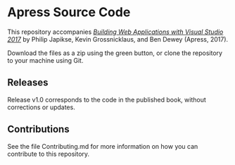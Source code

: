 # Apress Source Code

This repository accompanies [*Building Web Applications with Visual Studio 2017*](http://www.apress.com/9781484224779) by Philip Japikse, Kevin Grossnicklaus, and Ben Dewey (Apress, 2017).

[comment]: #cover


Download the files as a zip using the green button, or clone the repository to your machine using Git.

## Releases

Release v1.0 corresponds to the code in the published book, without corrections or updates.

## Contributions

See the file Contributing.md for more information on how you can contribute to this repository.
